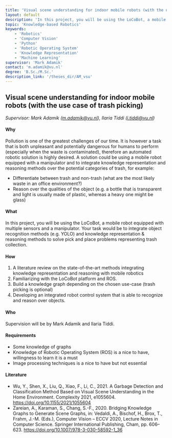 ```yaml
---
title: 'Visual scene understanding for indoor mobile robots (with the use case of trash picking)'
layout: default
description: 'In this project, you will be using the LoCoBot, a mobile robot equipped with multiple sensors and a manipulator. Your task would be to integrate object recognition methods (e.g. YOLO) and knowledge representation & reasoning methods to solve pick and place problems representing trash collection.'
topic: 'Knowledge-based Robotics' 
keywords: 
    - 'Robotics'
    - 'Computer Vision'
    - 'Python'
    - 'Robotic Operating System'
    - 'Knowledge Representation'
    - 'Machine Learning'
supervisor: 'Mark Adamik'
contact: 'm.adamik@vu.nl'
degree: 'B.Sc./M.Sc.'
description_link: '/theses_dir/AM_vsu'
---
```



## Visual scene understanding for indoor mobile robots (with the use case of trash picking)

*Supervisor: Mark Adamik (m.adamik@vu.nl), Ilaria Tiddi (i.tiddi@vu.nl)*

#### Why
Pollution is one of the greatest challenges of our time. It is however a task that is both unpleasant and potentially dangerous for humans to perform (especially when the waste is contaminated), therefore an automated robotic solution is highly desired. A solution could be using a mobile robot equipped with a manipulator and to integrate knowledge representation and reasoning methods over the potential categories of trash, for example:
- Differentiate between trash and non-trash (what are the most likely waste in an office environment?)
- Reason over the qualities of the object (e.g. a bottle that is transparent and light is usually made of plastic, whereas a heavy one might be glass)


#### What 
In this project, you will be using the LoCoBot, a mobile robot equipped with multiple sensors and a manipulator. Your task would be to integrate object recognition methods (e.g. YOLO) and knowledge representation & reasoning methods to solve pick and place problems representing trash collection.

#### How
1. A literature review on the state-of-the-art methods integrating knowledge representation and reasoning with mobile robotics
2. Familiarizing with the LoCoBot platform and ROS.
3. Build a knowledge graph depending on the chosen use-case (trash picking is optional)
4. Developing an integrated robot control system that is able to recognize and reason over objects.


#### Who 
Supervision will be by Mark Adamik and Ilaria Tiddi.  

#### Requirements
- Some knowledge of graphs
- Knowledge of Robotic Operating System (ROS) is a nice to have, willingness to learn it is a must
- Image processing techniques is a nice to have but not essential

#### Literature
- Wu, Y., Shen, X., Liu, Q., Xiao, F., Li, C., 2021. A Garbage Detection and Classification Method Based on Visual Scene Understanding in the Home Environment. Complexity 2021, e1055604. https://doi.org/10.1155/2021/1055604
- Zareian, A., Karaman, S., Chang, S.-F., 2020. Bridging Knowledge Graphs to Generate Scene Graphs, in: Vedaldi, A., Bischof, H., Brox, T., Frahm, J.-M. (Eds.), Computer Vision – ECCV 2020, Lecture Notes in Computer Science. Springer International Publishing, Cham, pp. 606–623. https://doi.org/10.1007/978-3-030-58592-1_36
